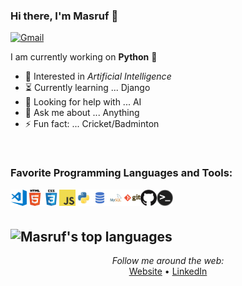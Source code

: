 ### Hi there, I'm Masruf 👋
[![Gmail](https://img.shields.io/badge/%20-Send%20Mail-black?color=14171A&labelColor=0366d6&logo=gmail&logoColor=ffffff)](mailto:masruf.jaman@northsouth.edu)
<br/>

I am currently working on **Python** 🐍
- 📢 Interested in *Artificial Intelligence*
- ⏳ Currently learning ... Django
- 🤔 Looking for help with ... AI
- 💬 Ask me about ... Anything
- ⚡ Fun fact: ... Cricket/Badminton
<br/>

### Favorite Programming Languages and Tools:

<img align="left" alt="Visual Studio Code" width="26px" src="https://raw.githubusercontent.com/github/explore/80688e429a7d4ef2fca1e82350fe8e3517d3494d/topics/visual-studio-code/visual-studio-code.png" />
<img align="left" alt="HTML5" width="26px" src="https://raw.githubusercontent.com/github/explore/80688e429a7d4ef2fca1e82350fe8e3517d3494d/topics/html/html.png" />
<img align="left" alt="CSS3" width="26px" src="https://raw.githubusercontent.com/github/explore/80688e429a7d4ef2fca1e82350fe8e3517d3494d/topics/css/css.png" />
<img align="left" alt="JavaScript" width="26px" src="https://raw.githubusercontent.com/github/explore/80688e429a7d4ef2fca1e82350fe8e3517d3494d/topics/javascript/javascript.png" />
<img align="left" alt="Python" width="26px" src="https://raw.githubusercontent.com/github/explore/80688e429a7d4ef2fca1e82350fe8e3517d3494d/topics/python/python.png" />
<img align="left" alt="SQL" width="26px" src="https://raw.githubusercontent.com/github/explore/80688e429a7d4ef2fca1e82350fe8e3517d3494d/topics/sql/sql.png" />
<img align="left" alt="MySQL" width="26px" src="https://raw.githubusercontent.com/github/explore/80688e429a7d4ef2fca1e82350fe8e3517d3494d/topics/mysql/mysql.png" />
<img align="left" alt="Git" width="26px" src="https://raw.githubusercontent.com/github/explore/80688e429a7d4ef2fca1e82350fe8e3517d3494d/topics/git/git.png" />
<img align="left" alt="GitHub" width="26px" src="https://raw.githubusercontent.com/github/explore/78df643247d429f6cc873026c0622819ad797942/topics/github/github.png" />
<img align="left" alt="Terminal" width="26px" src="https://raw.githubusercontent.com/github/explore/80688e429a7d4ef2fca1e82350fe8e3517d3494d/topics/terminal/terminal.png" /><br/>
<br/>


![Masruf's top languages](https://github-readme-stats.vercel.app/api/top-langs/?username=masrufjaman&layout=compact&hide_border=true)
---

<p align="center">
  <i>Follow me around the web:</i><br>
  <a href="http://mjrabbi.blogspot.com/">Website</a> •
  <a href="https://www.linkedin.com/in/masruf-jaman/">LinkedIn</a>
  <br>
</p>



